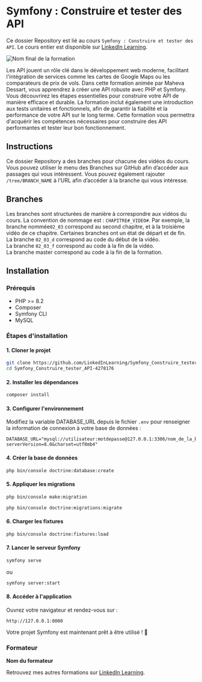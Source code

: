 # Symfony : Construire et tester des API

Ce dossier Repository est lié au cours `Symfony : Construire et tester des API`. Le cours entier est disponible sur [LinkedIn Learning][lil-course-url].

![Nom final de la formation][lil-thumbnail-url] 

Les API jouent un rôle clé dans le développement web moderne, facilitant l'intégration de services comme les cartes de Google Maps ou les comparateurs de prix de vols. Dans cette formation animée par Maheva Dessart, vous apprendrez à créer une API robuste avec PHP et Symfony. Vous découvrirez les étapes essentielles pour construire votre API de manière efficace et durable. La formation inclut également une introduction aux tests unitaires et fonctionnels, afin de garantir la fiabilité et la performance de votre API sur le long terme. Cette formation vous permettra d'acquérir les compétences nécessaires pour construire des API performantes et tester leur bon fonctionnement.

## Instructions

Ce dossier Repository a des branches pour chacune des vidéos du cours. Vous pouvez utiliser le menu des Branches sur GitHub afin d’accéder aux passages qui vous intéressent. Vous pouvez également rajouter `/tree/BRANCH_NAME` à l’URL afin d’accéder à la branche qui vous intéresse. 

## Branches

Les branches sont structurées de manière à correspondre aux vidéos du cours. La convention de nommage est : `CHAPITRE#_VIDEO#`. Par exemple, la branche nommée`02_03` correspond au second chapitre, et à la troisième vidéo de ce chapitre. Certaines branches ont un état de départ et de fin.  
La branche `02_03_d` correspond au code du début de la vidéo.  
La branche `02_03_f` correspond au code à la fin de la vidéo.  
La branche master correspond au code à la fin de la formation. 

## Installation

### Prérequis
- PHP >= 8.2
- Composer
- Symfony CLI
- MySQL

### Étapes d'installation

#### 1. Cloner le projet

```bash
git clone https://github.com/LinkedInLearning/Symfony_Construire_tester_API-4278176.git
cd Symfony_Construire_tester_API-4278176
```

#### 2. Installer les dépendances

```bash
composer install
```

#### 3. Configurer l'environnement

Modifiez la variable DATABASE_URL depuis le fichier `.env` pour renseigner la information de connexion à votre base de données :

```
DATABASE_URL="mysql://utilisateur:motdepasse@127.0.0.1:3306/nom_de_la_base?serverVersion=8.0&charset=utf8mb4"
```

#### 4. Créer la base de données

```bash
php bin/console doctrine:database:create
```

#### 5. Appliquer les migrations
```bash
php bin/console make:migration
```

```bash
php bin/console doctrine:migrations:migrate
```

#### 6. Charger les fixtures

```bash
php bin/console doctrine:fixtures:load
```

#### 7. Lancer le serveur Symfony

```bash
symfony serve
```
ou

```bash
symfony server:start
```

#### 8. Accéder à l'application

Ouvrez votre navigateur et rendez-vous sur :

```
http://127.0.0.1:8000
```

Votre projet Symfony est maintenant prêt à être utilisé ! 🚀



### Formateur

**Nom du formateur** 

 Retrouvez mes autres formations sur [LinkedIn Learning][lil-URL-trainer].

[0]: # (Replace these placeholder URLs with actual course URLs)
[lil-course-url]: https://www.linkedin.com/learning/symfony-construire-et-tester-des-api
[lil-thumbnail-url]: https://media.licdn.com/dms/image/v2/D4E0DAQH9ekH122MIhg/learning-public-crop_675_1200/B4EZWpBbmEGYAY-/0/1742297480535?e=2147483647&v=beta&t=1tGhVhOK11RdaYNo3H6DZ3hvcngrO6JyJn9DysIyOJs
[lil-URL-trainer]: https://www.linkedin.com/learning/instructors/maheva-dessart

[1]: # (End of FR-Instruction ###############################################################################################)
